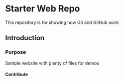 # Starter Web Repo

This repository is for showing how Git and GitHub work

## Introduction

### Purpose

Sample website with plenty of files for demos


#### Contribute

